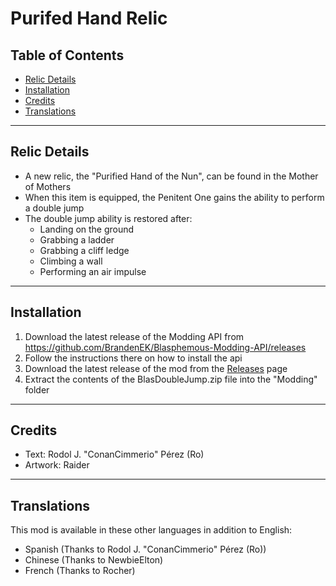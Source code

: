 # Purifed Hand Relic

## Table of Contents

- [Relic Details](https://github.com/BrandenEK/Blasphemous-Double-Jump#relic-details)
- [Installation](https://github.com/BrandenEK/Blasphemous-Double-Jump#installation)
- [Credits](https://github.com/BrandenEK/Blasphemous-Double-Jump#credits)
- [Translations](https://github.com/BrandenEK/Blasphemous-Double-Jump#translations)

---

## Relic Details

- A new relic, the "Purified Hand of the Nun", can be found in the Mother of Mothers
- When this item is equipped, the Penitent One gains the ability to perform a double jump
- The double jump ability is restored after:
  - Landing on the ground
  - Grabbing a ladder
  - Grabbing a cliff ledge
  - Climbing a wall
  - Performing an air impulse

---

## Installation

1. Download the latest release of the Modding API from https://github.com/BrandenEK/Blasphemous-Modding-API/releases
2. Follow the instructions there on how to install the api
3. Download the latest release of the mod from the [Releases](https://github.com/BrandenEK/Blasphemous-Double-Jump/releases) page
4. Extract the contents of the BlasDoubleJump.zip file into the "Modding" folder

---

## Credits

- Text: Rodol J. "ConanCimmerio" Pérez (Ro)
- Artwork: Raider

---

## Translations

This mod is available in these other languages in addition to English:
- Spanish (Thanks to Rodol J. "ConanCimmerio" Pérez (Ro))
- Chinese (Thanks to NewbieElton)
- French (Thanks to Rocher)
